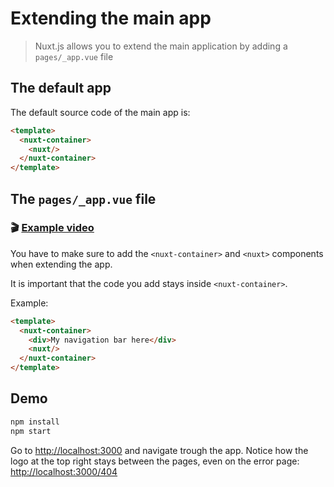 # Extending the main app

> Nuxt.js allows you to extend the main application by adding a `pages/_app.vue` file

## The default app

The default source code of the main app is:
```html
<template>
  <nuxt-container>
    <nuxt/>
  </nuxt-container>
</template>
```

## The `pages/_app.vue` file

### 🎬 [Example video](https://www.youtube.com/watch?v=wBhia7uBxDA)

You have to make sure to add the `<nuxt-container>` and `<nuxt>` components when extending the app.

It is important that the code you add stays inside `<nuxt-container>`.

Example:
```html
<template>
  <nuxt-container>
    <div>My navigation bar here</div>
    <nuxt/>
  </nuxt-container>
</template>
```

## Demo


```bash
npm install
npm start
```

Go to [http://localhost:3000](http://localhost:3000) and navigate trough the app. Notice how the logo at the top right stays between the pages, even on the error page: [http://localhost:3000/404](http://localhost:3000/404)
